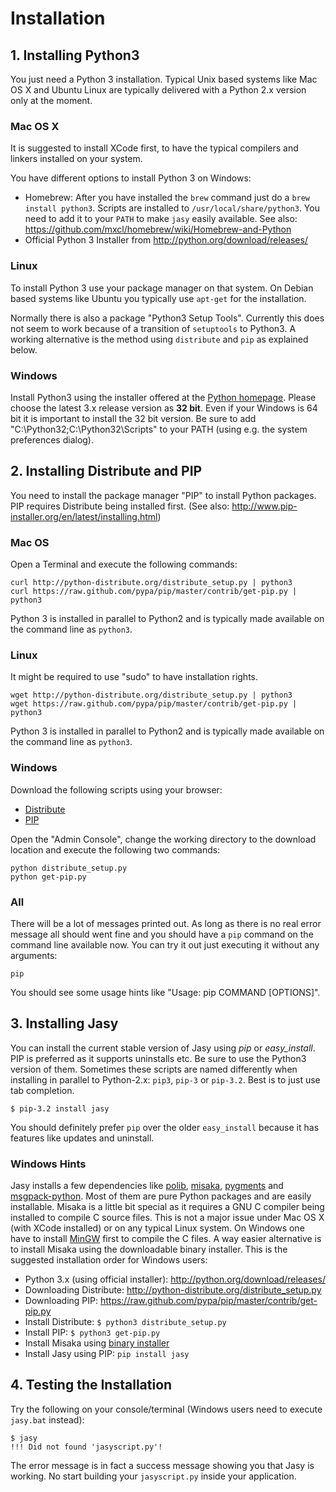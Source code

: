 # Installation

## 1. Installing Python3

You just need a Python 3 installation. Typical Unix based systems like Mac OS X and Ubuntu Linux are typically delivered with a Python 2.x version only at the moment. 

### Mac OS X

It is suggested to install XCode first, to have the typical compilers and linkers installed on your system.

You have different options to install Python 3 on Windows:

* Homebrew: After you have installed the `brew` command just do a `brew install python3`. Scripts are installed to `/usr/local/share/python3`. You need to add it to your `PATH` to make `jasy` easily available. See also: https://github.com/mxcl/homebrew/wiki/Homebrew-and-Python
* Official Python 3 Installer from http://python.org/download/releases/

### Linux

To install Python 3 use your package manager on that system. On Debian based systems like Ubuntu you typically use `apt-get` for the installation. 

Normally there is also a package "Python3 Setup Tools". Currently this does not seem to work because of a transition of `setuptools` to Python3. A working alternative is the method using `distribute` and `pip` as explained below.

### Windows

Install Python3 using the installer offered at the [Python homepage](http://www.python.org/getit/releases/). Please choose the latest 3.x release version as **32 bit**. Even if your Windows is 64 bit it is important to install the 32 bit version. Be sure to add "C:\Python32;C:\Python32\Scripts" to your PATH (using e.g. the system preferences dialog).

## 2. Installing Distribute and PIP

You need to install the package manager "PIP" to install Python packages. PIP requires Distribute being installed first. (See also: http://www.pip-installer.org/en/latest/installing.html)

### Mac OS

Open a Terminal and execute the following commands:

    curl http://python-distribute.org/distribute_setup.py | python3
    curl https://raw.github.com/pypa/pip/master/contrib/get-pip.py | python3

Python 3 is installed in parallel to Python2 and is typically made available on the command line as `python3`.

### Linux

It might be required to use "sudo" to have installation rights.

    wget http://python-distribute.org/distribute_setup.py | python3
    wget https://raw.github.com/pypa/pip/master/contrib/get-pip.py | python3

Python 3 is installed in parallel to Python2 and is typically made available on the command line as `python3`.

### Windows

Download the following scripts using your browser:

* [Distribute](http://python-distribute.org/distribute_setup.py)
* [PIP](https://raw.github.com/pypa/pip/master/contrib/get-pip.py)

Open the "Admin Console", change the working directory to the download location and execute the following two commands:

    python distribute_setup.py
    python get-pip.py


### All

There will be a lot of messages printed out. As long as there is no real error message all should went fine and you should have a `pip` command on the command line available now. You can try it out just executing it without any arguments:

    pip

You should see some usage hints like "Usage: pip COMMAND [OPTIONS]".

## 3. Installing Jasy

You can install the current stable version of Jasy using _pip_ or _easy_install_. PIP is preferred as it supports uninstalls etc. Be sure to use the Python3 version of them. Sometimes these scripts are named differently when installing in parallel to Python-2.x: `pip3`, `pip-3` or `pip-3.2`. Best is to just use tab completion.

    $ pip-3.2 install jasy

You should definitely prefer `pip` over the older `easy_install` because it has features like updates and uninstall. 

### Windows Hints

Jasy installs a few dependencies like [polib](http://pypi.python.org/pypi/polib), [misaka](http://pypi.python.org/pypi/misaka/), [pygments](http://pygments.org/) and [msgpack-python](http://msgpack.org/). Most of them are pure Python packages and are easily installable. Misaka is a little bit special as it requires a GNU C compiler being installed to compile C source files. This is not a major issue under Mac OS X (with XCode installed) or on any typical Linux system. On Windows one have to install [MinGW](http://www.mingw.org/) first to compile the C files. A way easier alternative is to install Misaka using the downloadable binary installer. This is the suggested installation order for Windows users:

* Python 3.x (using official installer): http://python.org/download/releases/
* Downloading Distribute: http://python-distribute.org/distribute_setup.py
* Downloading PIP: https://raw.github.com/pypa/pip/master/contrib/get-pip.py
* Install Distribute: `$ python3 distribute_setup.py`
* Install PIP: `$ python3 get-pip.py`
* Install Misaka using [binary installer](http://pypi.python.org/packages/3.2/m/misaka/misaka-0.4.1.win32-py3.2.msi#md5=2c99bf3926a1c768a66d5b52084923ba)
* Install Jasy using PIP: `pip install jasy`

## 4. Testing the Installation

Try the following on your console/terminal (Windows users need to execute `jasy.bat` instead):

    $ jasy
    !!! Did not found 'jasyscript.py'!

The error message is in fact a success message showing you that Jasy is working. No start building your `jasyscript.py` inside your application.

